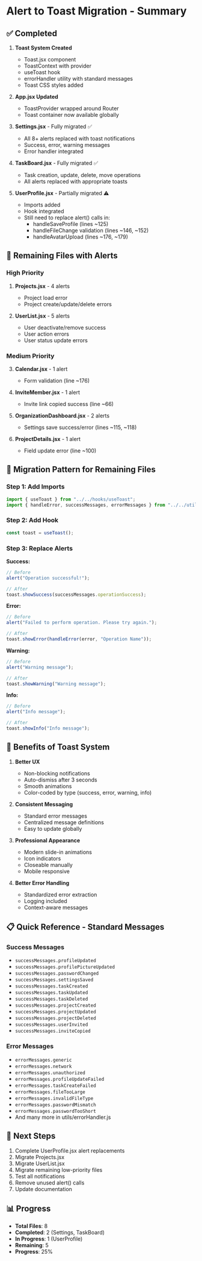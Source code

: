 # Alert to Toast Migration - Summary

## ✅ Completed
1. **Toast System Created**
   - Toast.jsx component
   - ToastContext with provider
   - useToast hook
   - errorHandler utility with standard messages
   - Toast CSS styles added

2. **App.jsx Updated**
   - ToastProvider wrapped around Router
   - Toast container now available globally

3. **Settings.jsx** - Fully migrated ✅
   - All 8+ alerts replaced with toast notifications
   - Success, error, warning messages
   - Error handler integrated

4. **TaskBoard.jsx** - Fully migrated ✅
   - Task creation, update, delete, move operations
   - All alerts replaced with appropriate toasts

5. **UserProfile.jsx** - Partially migrated ⚠️
   - Imports added
   - Hook integrated
   - Still need to replace alert() calls in:
     - handleSaveProfile (lines ~125)
     - handleFileChange validation (lines ~146, ~152)
     - handleAvatarUpload (lines ~176, ~179)

## 🔄 Remaining Files with Alerts

### High Priority
1. **Projects.jsx** - 4 alerts
   - Project load error
   - Project create/update/delete errors

2. **UserList.jsx** - 5 alerts
   - User deactivate/remove success
   - User action errors
   - User status update errors

### Medium Priority
3. **Calendar.jsx** - 1 alert
   - Form validation (line ~176)

4. **InviteMember.jsx** - 1 alert
   - Invite link copied success (line ~66)

5. **OrganizationDashboard.jsx** - 2 alerts
   - Settings save success/error (lines ~115, ~118)

6. **ProjectDetails.jsx** - 1 alert
   - Field update error (line ~100)

## 📝 Migration Pattern for Remaining Files

### Step 1: Add Imports
```javascript
import { useToast } from "../../hooks/useToast";
import { handleError, successMessages, errorMessages } from "../../utils/errorHandler";
```

### Step 2: Add Hook
```javascript
const toast = useToast();
```

### Step 3: Replace Alerts

**Success:**
```javascript
// Before
alert("Operation successful!");

// After
toast.showSuccess(successMessages.operationSuccess);
```

**Error:**
```javascript
// Before
alert("Failed to perform operation. Please try again.");

// After
toast.showError(handleError(error, "Operation Name"));
```

**Warning:**
```javascript
// Before
alert("Warning message");

// After
toast.showWarning("Warning message");
```

**Info:**
```javascript
// Before
alert("Info message");

// After
toast.showInfo("Info message");
```

## 🎯 Benefits of Toast System

1. **Better UX**
   - Non-blocking notifications
   - Auto-dismiss after 3 seconds
   - Smooth animations
   - Color-coded by type (success, error, warning, info)

2. **Consistent Messaging**
   - Standard error messages
   - Centralized message definitions
   - Easy to update globally

3. **Professional Appearance**
   - Modern slide-in animations
   - Icon indicators
   - Closeable manually
   - Mobile responsive

4. **Better Error Handling**
   - Standardized error extraction
   - Logging included
   - Context-aware messages

## 📋 Quick Reference - Standard Messages

### Success Messages
- `successMessages.profileUpdated`
- `successMessages.profilePictureUpdated`
- `successMessages.passwordChanged`
- `successMessages.settingsSaved`
- `successMessages.taskCreated`
- `successMessages.taskUpdated`
- `successMessages.taskDeleted`
- `successMessages.projectCreated`
- `successMessages.projectUpdated`
- `successMessages.projectDeleted`
- `successMessages.userInvited`
- `successMessages.inviteCopied`

### Error Messages  
- `errorMessages.generic`
- `errorMessages.network`
- `errorMessages.unauthorized`
- `errorMessages.profileUpdateFailed`
- `errorMessages.taskCreateFailed`
- `errorMessages.fileTooLarge`
- `errorMessages.invalidFileType`
- `errorMessages.passwordMismatch`
- `errorMessages.passwordTooShort`
- And many more in utils/errorHandler.js

## 🚀 Next Steps

1. Complete UserProfile.jsx alert replacements
2. Migrate Projects.jsx
3. Migrate UserList.jsx
4. Migrate remaining low-priority files
5. Test all notifications
6. Remove unused alert() calls
7. Update documentation

## 📊 Progress

- **Total Files**: 8
- **Completed**: 2 (Settings, TaskBoard)
- **In Progress**: 1 (UserProfile)
- **Remaining**: 5
- **Progress**: 25%
